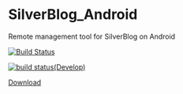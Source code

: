 # SilverBlog_Android
Remote management tool for SilverBlog on Android

[![Build Status](https://travis-ci.org/SilverBlogTeam/SilverBlog_Android.svg?branch=master)](https://travis-ci.org/SilverBlogTeam/SilverBlog_Android)

[![build status(Develop)](http://git.reallserver.cn/SilverBlog/SilverBlog_Android/badges/master/build.svg)](http://git.reallserver.cn/SilverBlog/SilverBlog_Android/commits/master)

[Download](https://github.com/SilverBlogTeam/SilverBlog_Android/releases)
